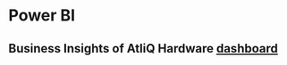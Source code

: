 # Power BI

## Business Insights of AtliQ Hardware [dashboard](https://app.powerbi.com/view?r=eyJrIjoiMWZiMzY5ZjQtZTQ1MS00NjE0LThhYjItNGEzODRjMjcyYjkzIiwidCI6ImM2ZTU0OWIzLTVmNDUtNDAzMi1hYWU5LWQ0MjQ0ZGM1YjJjNCJ9)